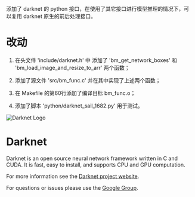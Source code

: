 添加了 darknet 的 python 接口，在使用了其它接口进行模型推理的情况下，可以复用 darknet 原生的前后处理接口。

# 改动 #
1. 在头文件 'include/darknet.h' 中 添加了 'bm_get_network_boxes' 和 'bm_load_image_and_resize_to_arr' 两个函数；

2. 添加了源文件 'src/bm_func.c' 并在其中实现了上述两个函数；

3. 在 Makefile 的第60行添加了编译目标 bm_func.o；

4. 添加了脚本 'python/darknet_sail_1682.py' 用于测试。

![Darknet Logo](http://pjreddie.com/media/files/darknet-black-small.png)

# Darknet #
Darknet is an open source neural network framework written in C and CUDA. It is fast, easy to install, and supports CPU and GPU computation.

For more information see the [Darknet project website](http://pjreddie.com/darknet).

For questions or issues please use the [Google Group](https://groups.google.com/forum/#!forum/darknet).

